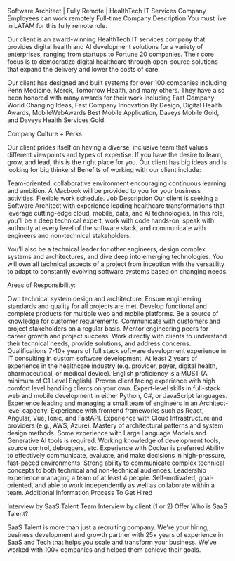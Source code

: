 Software Architect | Fully Remote | HealthTech IT Services Company
Employees can work remotely
Full-time
Company Description
You must live in LATAM for this fully remote role.

Our client is an award-winning HealthTech IT services company that provides digital health and AI development solutions for a variety of enterprises, ranging from startups to Fortune 20 companies. Their core focus is to democratize digital healthcare through open-source solutions that expand the delivery and lower the costs of care.

Our client has designed and built systems for over 100 companies including Penn Medicine, Merck, Tomorrow Health, and many others. They have also been honored with many awards for their work including Fast Company World Changing Ideas, Fast Company Innovation By Design, Digital Health Awards, MobileWebAwards Best Mobile Application, Daveys Mobile Gold, and Daveys Health Services Gold.

Company Culture + Perks

Our client prides itself on having a diverse, inclusive team that values different viewpoints and types of expertise. If you have the desire to learn, grow, and lead, this is the right place for you. Our client has big ideas and is looking for big thinkers! Benefits of working with our client include:

Team-oriented, collaborative environment encouraging continuous learning and ambition.
A Macbook will be provided to you for your business activities.
Flexible work schedule.
Job Description
Our client is seeking a Software Architect with experience leading healthcare transformations that leverage cutting-edge cloud, mobile, data, and AI technologies. In this role, you’ll be a deep technical expert, work with code hands-on, speak with authority at every level of the software stack, and communicate with engineers and non-technical stakeholders.

You’ll also be a technical leader for other engineers, design complex systems and architectures, and dive deep into emerging technologies. You will own all technical aspects of a project from inception with the versatility to adapt to constantly evolving software systems based on changing needs.

Areas of Responsibility:

Own technical system design and architecture.
Ensure engineering standards and quality for all projects are met.
Develop functional and complete products for multiple web and mobile platforms.
Be a source of knowledge for customer requirements.
Communicate with customers and project stakeholders on a regular basis.
Mentor engineering peers for career growth and project success.
Work directly with clients to understand their technical needs, provide solutions, and address concerns.
Qualifications
7-10+ years of full stack software development experience in IT consulting in custom software development.
At least 2 years of experience in the healthcare industry (e.g. provider, payer, digital health, pharmaceutical, or medical device).
English proficiency is a MUST (A minimum of C1 Level English).
Proven client facing experience with high comfort level handling clients on your own.
Expert-level skills in full-stack web and mobile development in either Python, C#, or JavaScript languages.
Experience leading and managing a small team of engineers in an Architect-level capacity.
Experience with frontend frameworks such as React, Angular, Vue, Ionic, and FastAPI.
Experience with Cloud Infrastructure and providers (e.g., AWS, Azure).
Mastery of architectural patterns and system design methods.
Some experience with Large Language Models and Generative AI tools is required.
Working knowledge of development tools, source control, debuggers, etc.
Experience with Docker is preferred
Ability to effectively communicate, evaluate, and make decisions in high-pressure, fast-paced environments.
Strong ability to communicate complex technical concepts to both technical and non-technical audiences.
Leadership experience managing a team of at least 4 people.
Self-motivated, goal-oriented, and able to work independently as well as collaborate within a team.
Additional Information
Process To Get Hired

Interview by SaaS Talent Team
Interview by client (1 or 2)
Offer
Who is SaaS Talent?

SaaS Talent is more than just a recruiting company. We're your hiring, business development and growth partner with 25+ years of experience in SaaS and Tech that helps you scale and transform your business. We've worked with 100+ companies and helped them achieve their goals.
